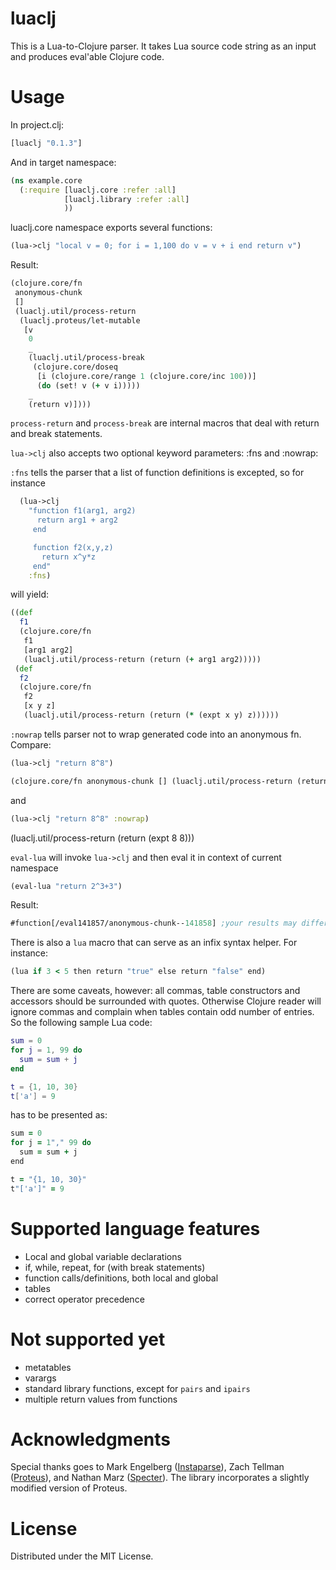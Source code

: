 # luaclj

This is a Lua-to-Clojure parser. It takes Lua source code string as an input and produces eval'able Clojure code.

# Usage
In project.clj:
```clojure
[luaclj "0.1.3"]
```

And in target namespace:
```clojure
(ns example.core
  (:require [luaclj.core :refer :all]
            [luaclj.library :refer :all]
            ))
```

luaclj.core namespace exports several functions:
```clojure
(lua->clj "local v = 0; for i = 1,100 do v = v + i end return v")
```
Result:
```clojure
(clojure.core/fn
 anonymous-chunk
 []
 (luaclj.util/process-return
  (luaclj.proteus/let-mutable
   [v
    0
    _
    (luaclj.util/process-break
     (clojure.core/doseq
      [i (clojure.core/range 1 (clojure.core/inc 100))]
      (do (set! v (+ v i)))))
    _
    (return v)])))
```
`process-return` and `process-break` are internal macros that deal with return and break statements.

`lua->clj` also accepts two optional keyword parameters: :fns and :nowrap:

`:fns` tells the parser that a list of function definitions is excepted, so for instance
```clojure
  (lua->clj
    "function f1(arg1, arg2)
      return arg1 + arg2
     end

     function f2(x,y,z)
       return x^y*z
     end"
    :fns)
```
will yield:
```clojure
((def
  f1
  (clojure.core/fn
   f1
   [arg1 arg2]
   (luaclj.util/process-return (return (+ arg1 arg2)))))
 (def
  f2
  (clojure.core/fn
   f2
   [x y z]
   (luaclj.util/process-return (return (* (expt x y) z))))))
```

`:nowrap` tells parser not to wrap generated code into an anonymous fn. Compare:
```clojure
(lua->clj "return 8^8")
```
```clojure
(clojure.core/fn anonymous-chunk [] (luaclj.util/process-return (return (expt 8 8))))
```
and
```clojure
(lua->clj "return 8^8" :nowrap)
```
(luaclj.util/process-return (return (expt 8 8)))

`eval-lua` will invoke `lua->clj` and then eval it in context of current namespace
```clojure
(eval-lua "return 2^3+3")
```
Result:

```clojure
#function[/eval141857/anonymous-chunk--141858] ;your results may differ
```

There is also a `lua` macro that can serve as an infix syntax helper. For instance:
```clojure
(lua if 3 < 5 then return "true" else return "false" end)
```
There are some caveats, however: all commas, table constructors and accessors should be surrounded with quotes. Otherwise Clojure reader will ignore commas and complain when tables contain odd number of entries. So the following sample Lua code:
```lua
sum = 0
for j = 1, 99 do
  sum = sum + j
end

t = {1, 10, 30}
t['a'] = 9
```
has to be presented as:
```clojure
sum = 0
for j = 1"," 99 do
  sum = sum + j
end

t = "{1, 10, 30}"
t"['a']" = 9
```

# Supported language features
  - Local and global variable declarations
  - if, while, repeat, for (with break statements)
  - function calls/definitions, both local and global
  - tables
  - correct operator precedence

# Not supported yet
  - metatables
  - varargs
  - standard library functions, except for `pairs` and `ipairs`
  - multiple return values from functions

# Acknowledgments
Special thanks goes to Mark Engelberg ([Instaparse](https://github.com/Engelberg/instaparse)), Zach Tellman ([Proteus](https://github.com/ztellman/proteus)), and Nathan Marz ([Specter](https://github.com/nathanmarz/specter/)). The library incorporates a slightly modified version of Proteus.

# License

Distributed under the MIT License.
